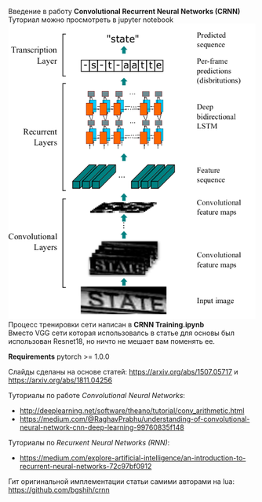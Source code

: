 Введение в работу __Convolutional Recurrent Neural Networks (CRNN)__ 
Туториал можно просмотреть в jupyter notebook
![Alt text](imgs/crnn-archit.png?raw=true "Original CRNN Architecure")  
Процесс тренировки сети написан в __CRNN Training.ipynb__   
Вместо VGG сети которая использовалсь в статье для основы был использован Resnet18, но ничто не мешает вам поменять ее.  
 
__Requirements__
pytorch >= 1.0.0

Слайды сделаны на основе статей: https://arxiv.org/abs/1507.05717 и https://arxiv.org/abs/1811.04256  

Туториалы по работе _Convolutional Neural Networks_:  
 - http://deeplearning.net/software/theano/tutorial/conv_arithmetic.html  
 - https://medium.com/@RaghavPrabhu/understanding-of-convolutional-neural-network-cnn-deep-learning-99760835f148 

Туториалы по _Recurкent Neural Networks (RNN)_:  
 - https://medium.com/explore-artificial-intelligence/an-introduction-to-recurrent-neural-networks-72c97bf0912  

Гит оригинальной имплементации статьи самими авторами на lua: https://github.com/bgshih/crnn  